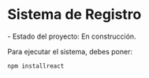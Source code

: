 <h1>Sistema de Registro</h1>
- Estado del proyecto: En construcción.

Para ejecutar el sistema, debes poner:

```npm installreact```
